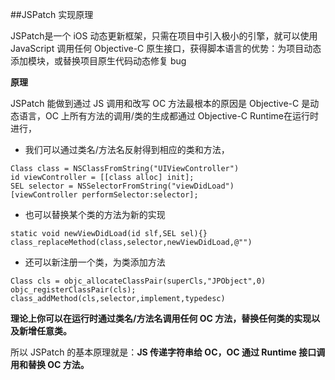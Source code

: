 ##JSPatch 实现原理

JSPatch是一个 iOS 动态更新框架，只需在项目中引入极小的引擎，就可以使用 JavaScript 调用任何 Objective-C 原生接口，获得脚本语言的优势：为项目动态添加模块，或替换项目原生代码动态修复 bug

**原理**

JSPatch 能做到通过 JS 调用和改写 OC 方法最根本的原因是 Objective-C 是动态语言，OC 上所有方法的调用/类的生成都通过 Objective-C Runtime在运行时进行，

* 我们可以通过类名/方法名反射得到相应的类和方法，  

```
Class class = NSClassFromString("UIViewController")
id viewController = [[class alloc] init];
SEL selector = NSSelectorFromString("viewDidLoad")
[viewController performSelector:selector];
```

* 也可以替换某个类的方法为新的实现

```
static void newViewDidLoad(id slf,SEL sel){}
class_replaceMethod(class,selector,newViewDidLoad,@"")

```

* 还可以新注册一个类，为类添加方法

```
Class cls = objc_allocateClassPair(superCls,"JPObject",0)
objc_registerClassPair(cls);
class_addMethod(cls,selector,implement,typedesc)

```

**理论上你可以在运行时通过类名/方法名调用任何 OC 方法，替换任何类的实现以及新增任意类。**

所以 JSPatch 的基本原理就是：**JS 传递字符串给 OC，OC 通过 Runtime 接口调用和替换 OC 方法。**
